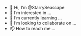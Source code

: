 - 👋 Hi, I’m @StarrySeascape
- 👀 I’m interested in ...
- 🌱 I’m currently learning ...
- 💞️ I’m looking to collaborate on ...
- 📫 How to reach me ...

<!---
StarrySeascape/StarrySeascape is a ✨ special ✨ repository because its `README.md` (this file) appears on your GitHub profile.
You can click the Preview link to take a look at your changes.
--->
